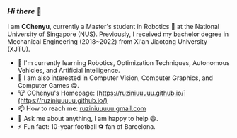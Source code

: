 ### *Hi there* :wave:

<!--
**ruziniuuuuu/ruziniuuuuu** is a ✨ _special_ ✨ repository because its `README.md` (this file) appears on your GitHub profile.

Here are some ideas to get you started:

- 🔭 I’m currently working on ...
- 🌱 I’m currently learning ...
- 👯 I’m looking to collaborate on ...
- 🤔 I’m looking for help with ...
- 💬 Ask me about ...
- 📫 How to reach me: ...
- 😄 Pronouns: ...
- ⚡ Fun fact: ...
-->

I am **CChenyu**, currently a Master's student in Robotics :robot: at the National University of Singapore (NUS). Previously, I received my bachelor degree in Mechanical Engineering (2018~2022) from Xi'an Jiaotong University (XJTU).

- :seedling: I'm currently learning Robotics, Optimization Techniques, Autonomous Vehicles, and Artificial Intelligence.
- :telescope: I am also interested in Computer Vision, Computer Graphics, and Computer Games :yum:.
- :cow: CChenyu's Homepage: [https://ruziniuuuuu.github.io/](https://ruziniuuuuu.github.io/)
- :mailbox: How to reach me: [ruziniuuuuu.gmail.com](mailto:ruziniuuuuu.gmail.com)
- :speech_balloon: Ask me about anything, I am happy to help :smile:.
- :zap: Fun fact: 10-year football :soccer: fan of Barcelona.

<!-- ---
<table>
  <tr>
    <td>
      <a href="">
        <img height="140" src="https://github-readme-stats.vercel.app/api?username=ruziniuuuuu&show_icons=true&theme=radical" />
      </a>
    </td>
    <td>
      <a href="">
        <img height="140" src="https://github-readme-stats.vercel.app/api/top-langs?username=ruziniuuuuu&layout=compact&langs_count=8&card_width=320&theme=radical" />
      </a>
    </td>
  </tr>
</table> -->

